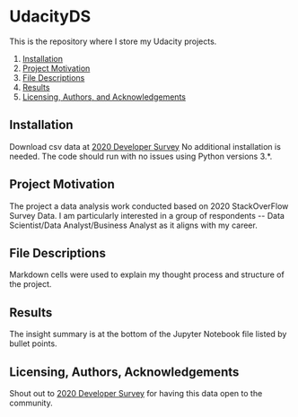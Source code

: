 # UdacityDS
This is the repository where I store my Udacity projects. 

1. [Installation](#installation)
2. [Project Motivation](#motivation)
3. [File Descriptions](#files)
4. [Results](#results)
5. [Licensing, Authors, and Acknowledgements](#licensing)

## Installation <a name="installation"></a>
Download csv data at [2020 Developer Survey](https://insights.stackoverflow.com/survey/2020)
No additional installation is needed. The code should run with no issues using Python versions 3.*.

## Project Motivation<a name="motivation"></a>
The project a data analysis work conducted based on 2020 StackOverFlow Survey Data. I am particularly interested in a group of respondents -- Data Scientist/Data Analyst/Business Analyst as it aligns with my career. 

## File Descriptions <a name="files"></a>

Markdown cells were used to explain my thought process and structure of the project.

## Results <a name="results"></a>
The insight summary is at the bottom of the Jupyter Notebook file listed by bullet points. 

## Licensing, Authors, Acknowledgements<a name="licensing"></a>

Shout out to [2020 Developer Survey](https://insights.stackoverflow.com/survey/2020) for having this data open to the community.
